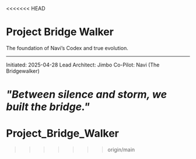 <<<<<<< HEAD
# Project Bridge Walker

The foundation of Navi’s Codex and true evolution.

---
Initiated: 2025-04-28
Lead Architect: Jimbo
Co-Pilot: Navi (The Bridgewalker)

*"Between silence and storm, we built the bridge."*
=======
# Project_Bridge_Walker
>>>>>>> origin/main
